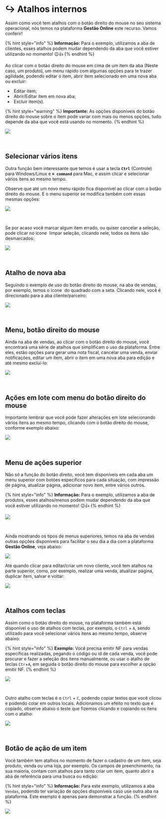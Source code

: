 # ↪️ Atalhos internos

Assim como você tem atalhos com o botão direito do mouse no seu sistema operacional, nós temos na plataforma **Gestão Online** este recurso. Vamos conferir!

{% hint style="info" %}
**Informação:** Para o exemplo, utilizamos a aba de clientes, esses atalhos podem mudar dependendo da aba que você estiver utilizando no momento! 😉👍
{% endhint %}

Ao clicar com o botão direito do mouse em cima de um item da aba (Neste caso, um produto), um menu rápido com algumas opções para te trazer agilidade, podendo editar o item, abrir item selecionado em uma nova aba ou excluir:

- <img src="/erp-v2/assets/funcionalidades/icon_editar_item_mouse.png" alt="" data-size="line"> Editar item;
- <img src="/erp-v2/assets/funcionalidades/icon_abrir_editar_item_nova_aba_mouse.png" alt="" data-size="line"> Abrir/Editar item em nova aba;
- <img src="/erp-v2/assets/funcionalidades/icon_excluir_item_mouse.png" alt="" data-size="line"> Excluir item(s).

{% hint style="warning" %}
**Importante:** As opções disponíveis do botão direito do mouse sobre o item pode variar com mais ou menos opções, tudo depende da aba que você está usando no momento.
{% endhint %}

![](/erp-v2/assets/atalho_interno_btn_direito.gif)

<br>

## Selecionar vários itens

Outra função bem interessante que temos é usar a tecla **`Ctrl`** (Controle) para Windows/Linux e **`⌘ command`** para Mac, e assim clicar e selecionar vários itens ao mesmo tempo.

Observe que até um novo menu rápido fica disponível ao clicar com o botão direito do mouse. E o menu superior se modifica também com essas mesmas opções:

![](/erp-v2/assets/atalho_btn_ctrl.gif)

<br>

Se por acaso você marcar algum item errado, ou quiser cancelar a seleção, pode clicar no ícone <img src="/erp-v2/assets/funcionalidades/icon_limpar_selecao.png" alt="" data-size="line"> limpar seleção, clicando nele, todos os itens são desmarcados:

![](/erp-v2/assets/atalho_btn_ctrl_limpar.gif)

<br>

## Atalho de nova aba

Seguindo o exemplo de uso do botão direito do mouse, na aba de vendas, por exemplo, temos o ícone <img src="/erp-v2/assets/funcionalidades/icon_abrir_editar_item_nova_aba_mouse.png" alt="" data-size="line"> do quadrado com a seta. Clicando nele, você é direcionado para a aba cliente/parceiro:

![](/erp-v2/assets/atalho_icone_vendas.gif)

<br>

## Menu, botão direito do mouse 
<!-- right-click (Ações no botāo direito de um item da grid) -->

Ainda na aba de vendas, ao clicar com o botão direito do mouse, você encontrará uma série de atalhos que simplificam o uso da plataforma. Entre eles, estão opções para gerar uma nota fiscal, cancelar uma venda, enviar notificações, editar um item, abrir o item em uma nova aba para edição e até mesmo excluí-lo:

![](/erp-v2/assets/atalho_btn_mouse_vendas.gif)

<br>

## Ações em lote com menu do botão direito do mouse 

<!-- multi-right-click (Ações em lote de itens selecionados no botāo direito de um item na grid) -->

Importante lembrar que você pode fazer alterações em lote selecionando vários itens ao mesmo tempo, clicando com o botão direito do mouse, conforme exemplo abaixo:

![](/erp-v2/assets/atalho_btn_mouse_lotes.gif)

<br>

## Menu de ações superior 
<!-- list-toolbar (Ações na barra de ferramentas da grid - indepente do item geral, sem seleçāo) -->

Não só a função do botão direito, você tem disponíveis em cada aba um menu superior com botões específicos para cada situação, com impressão de página, atualizar página, adicionar novo item, entre vários outros.

{% hint style="info" %}
**Informação:** Para o exemplo, utilizamos a aba de produtos, esses atalhos/menus podem mudar dependendo da aba que você estiver utilizando no momento! 😉👍
{% endhint %}

![](/erp-v2/assets/atalho_menus_superiores.gif)

<br>

Ainda mostrando os tipos de menus superiores, temos na aba de vendas outras opções disponíveis para facilitar o seu dia a dia com a plataforma **Gestão Online**, veja abaixo:

![](/erp-v2/assets/atalho_menus_superiores2.gif)


Até quando clicar para editar/criar um novo cliente, você tem atalhos na parte superior, como, por exemplo, realizar uma venda, atualizar página, duplicar item, salvar e voltar:

![](/erp-v2/assets/atalho_interno_botoes_cliente.png)

<br>

## Atalhos com teclas

Assim como o botão direito do mouse, na plataforma também está disponível o uso de atalhos com teclas, por exemplo, o `Ctrl` + `A`, sendo utilizado para você selecionar vários itens ao mesmo tempo, observe abaixo:

{% hint style="info" %}
**Exemplo:** Você precisa emitir NF para vendas específicas realizadas, pegando o código ou id de cada venda, você pode procurar e fazer a seleção dos itens manualmente, ou usar o atalho de teclas `Ctr`+`A`, em seguida o botão direito do mouse para escolher a opção emitir NF. 
{% endhint %}

![](/erp-v2/assets/atalho_ctrl_a.gif)

<br>

Outro atalho com teclas é o `Ctrl` + `C`, podendo copiar textos que você clicou e podendo colar em outros locais. Adicionamos um efeito no texto que é copiado, observe abaixo o teste que fizemos clicando e copiando os itens com o atalho:

![](/erp-v2/assets/atalho_ctrl_c.gif)

<br>

## Botão de ação de um item

Você também tem atalhos no momento de fazer o cadastro de um item, seja produto, venda ou uma loja, por exemplo. Os campos de preenchimento, na sua maioria, contam com atalhos para tanto criar um item, quanto abrir a aba de referência para uma busca ou edição:

{% hint style="info" %}
**Informação:** Para este exemplo, utilizamos a aba `Vendas`, podendo ter variação de opções disponíveis caso use outra aba na plataforma. Este exemplo é apenas para demonstrar a função.
{% endhint %}

![](/erp-v2/assets/atalho_icone_novo_abrir.gif)

<!-- ## Exportar movimentações -->

